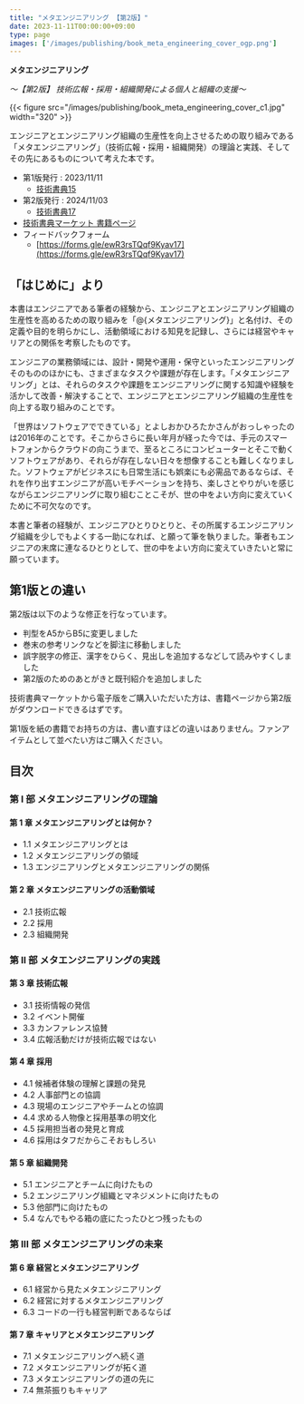 ```yaml
---
title: "メタエンジニアリング 【第2版】"
date: 2023-11-11T00:00:00+09:00
type: page
images: ['/images/publishing/book_meta_engineering_cover_ogp.png']
---
```


**メタエンジニアリング**

*〜【第2版】 技術広報・採用・組織開発による個人と組織の支援〜*

{{< figure src="/images/publishing/book_meta_engineering_cover_c1.jpg" width="320" >}}

エンジニアとエンジニアリング組織の生産性を向上させるための取り組みである「メタエンジニアリング」（技術広報・採用・組織開発）の理論と実践、そしてその先にあるものについて考えた本です。

- 第1版発行 : 2023/11/11
  - [技術書典15](https://techbookfest.org/event/tbf15)
- 第2版発行 : 2024/11/03
  - [技術書典17](https://techbookfest.org/event/tbf17)
- [技術書典マーケット 書籍ページ](https://techbookfest.org/product/1Vu6ceKBjEWu6Bv4WcBhYs)
- フィードバックフォーム
  - [https://forms.gle/ewR3rsTQqf9Kyav17](https://forms.gle/ewR3rsTQqf9Kyav17)

## 「はじめに」より

本書はエンジニアである筆者の経験から、エンジニアとエンジニアリング組織の生産性を高めるための取り組みを「@<kw>{メタエンジニアリング}」と名付け、その定義や目的を明らかにし、活動領域における知見を記録し、さらには経営やキャリアとの関係を考察したものです。

エンジニアの業務領域には、設計・開発や運用・保守といったエンジニアリングそのもののほかにも、さまざまなタスクや課題が存在します。「メタエンジニアリング」とは、それらのタスクや課題をエンジニアリングに関する知識や経験を活かして改善・解決することで、エンジニアとエンジニアリング組織の生産性を向上する取り組みのことです。

「世界はソフトウェアでできている」とよしおかひろたかさんがおっしゃったのは2016年のことです。そこからさらに長い年月が経った今では、手元のスマートフォンからクラウドの向こうまで、至るところにコンピューターとそこで動くソフトウェアがあり、それらが存在しない日々を想像することも難しくなりました。ソフトウェアがビジネスにも日常生活にも娯楽にも必需品であるならば、それを作り出すエンジニアが高いモチベーションを持ち、楽しさとやりがいを感じながらエンジニアリングに取り組むことこそが、世の中をよい方向に変えていくために不可欠なのです。

本書と筆者の経験が、エンジニアひとりひとりと、その所属するエンジニアリング組織を少しでもよくする一助になれば、と願って筆を執りました。筆者もエンジニアの末席に連なるひとりとして、世の中をよい方向に変えていきたいと常に願っています。

## 第1版との違い

第2版は以下のような修正を行なっています。

- 判型をA5からB5に変更しました
- 巻末の参考リンクなどを脚注に移動しました
- 誤字脱字の修正、漢字をひらく、見出しを追加するなどして読みやすくしました
- 第2版のためのあとがきと既刊紹介を追加しました

技術書典マーケットから電子版をご購入いただいた方は、書籍ページから第2版がダウンロードできるはずです。

第1版を紙の書籍でお持ちの方は、書い直すほどの違いはありません。ファンアイテムとして並べたい方はご購入ください。

## 目次
### 第 I 部 メタエンジニアリングの理論
#### 第 1 章 メタエンジニアリングとは何か？
- 1.1 メタエンジニアリングとは
- 1.2 メタエンジニアリングの領域
- 1.3 エンジニアリングとメタエンジニアリングの関係
#### 第 2 章 メタエンジニアリングの活動領域
- 2.1 技術広報
- 2.2 採用
- 2.3 組織開発
### 第 II 部 メタエンジニアリングの実践
#### 第 3 章 技術広報
- 3.1 技術情報の発信
- 3.2 イベント開催
- 3.3 カンファレンス協賛
- 3.4 広報活動だけが技術広報ではない
#### 第 4 章 採用
- 4.1 候補者体験の理解と課題の発見
- 4.2 人事部門との協調
- 4.3 現場のエンジニアやチームとの協調
- 4.4 求める人物像と採用基準の明文化
- 4.5 採用担当者の発見と育成
- 4.6 採用はタフだからこそおもしろい
#### 第 5 章 組織開発
- 5.1 エンジニアとチームに向けたもの
- 5.2 エンジニアリング組織とマネジメントに向けたもの
- 5.3 他部門に向けたもの
- 5.4 なんでもやる箱の底にたったひとつ残ったもの
### 第 III 部 メタエンジニアリングの未来
#### 第 6 章 経営とメタエンジニアリング
- 6.1 経営から見たメタエンジニアリング
- 6.2 経営に対するメタエンジニアリング
- 6.3 コードの一行も経営判断であるならば
#### 第 7 章 キャリアとメタエンジニアリング
- 7.1 メタエンジニアリングへ続く道
- 7.2 メタエンジニアリングが拓く道
- 7.3 メタエンジニアリングの道の先に
- 7.4 無茶振りもキャリア
